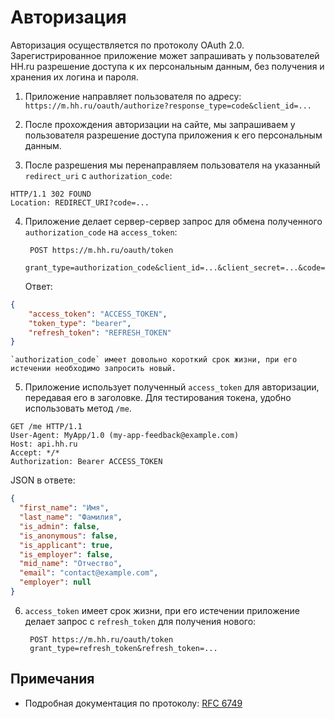 # Авторизация

Авторизация осуществляется по протоколу OAuth 2.0. Зарегистрированное приложение может запрашивать у пользователей 
HH.ru разрешение доступа к их персональным данным, без получения и хранения их логина и пароля.

1. Приложение направляет пользователя по адресу:
`https://m.hh.ru/oauth/authorize?response_type=code&client_id=...`

2. После прохождения авторизации на сайте, мы запрашиваем у пользователя разрешение доступа приложения к его 
персональным данным.

3. После разрешения мы перенаправляем пользователя на указанный `redirect_uri` с `authorization_code`:
```http
HTTP/1.1 302 FOUND
Location: REDIRECT_URI?code=...
```
4. Приложение делает сервер-сервер запрос для обмена полученного `authorization_code` на `access_token`:
        
        POST https://m.hh.ru/oauth/token
        grant_type=authorization_code&client_id=...&client_secret=...&code=...
        
    Ответ:
  ```json
  {
      "access_token": "ACCESS_TOKEN",
      "token_type": "bearer",
      "refresh_token": "REFRESH_TOKEN"
  }
  ```

    `authorization_code` имеет довольно короткий срок жизни, при его истечении необходимо запросить новый.

5. Приложение использует полученный `access_token` для авторизации, передавая его в заголовке. Для тестирования 
токена, удобно использовать метод `/me`.
```http
GET /me HTTP/1.1
User-Agent: MyApp/1.0 (my-app-feedback@example.com)
Host: api.hh.ru
Accept: */*
Authorization: Bearer ACCESS_TOKEN
```
JSON в ответе:
```json
{
  "first_name": "Имя",
  "last_name": "Фамилия",
  "is_admin": false,
  "is_anonymous": false,
  "is_applicant": true,
  "is_employer": false,
  "mid_name": "Отчество",
  "email": "contact@example.com",
  "employer": null
}
```
6. `access_token` имеет срок жизни, при его истечении приложение делает запрос с `refresh_token` для получения нового:

        POST https://m.hh.ru/oauth/token
        grant_type=refresh_token&refresh_token=...

## Примечания

* Подробная документация по протоколу: [RFC 6749](http://tools.ietf.org/html/rfc6749)
